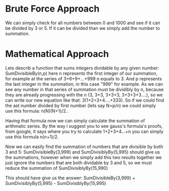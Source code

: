 # Brute Force Approach

We can simply check for all numbers between 0 and 1000 and see if it can be divided by 3 or 5. If it can be divided than we simply add the number to summation.

# Mathematical Approach

Lets describ a function that sums integers dividable by any given number: SumDivisibleBy(n,p)
here n represents the first integer of our summation, for example at the series of 3+6+9+...+999 n equals to 3. And p represents the last integer in the summation, in this case "999" for example. As we can see any number in that series of summation must be dividibly by n, because they are already progressing with the n (3, 3+3, 3+3+3, 3+3+3+3....), so we can write our new equation like that: 3(1+2+3+4....+333). So if we could find the ast number divided by first number (lets say N=p/n) we could simply use this formula: n(N)(N+1)/2..

Having that formula now we can simply calculate the summation of arithmatic series. By the way i suggest you to see gauss's formula's proofs, from google, it says where you try to calculate 1+2+3+4...+n you can simply use this formula n(n+1)/2. 

Now we can easily find the summation of numbers that are divisible by both 3 and 5: SumDivisibleBy(3,999) and SumDivisiblyBy(5,995) should give us the summations, however when we simply add this two results together we just ignore the numbers that are both dividable by 3 and 5, so we must reduce the summation of SumDivisiblyBy(15,990)

This should have give us the answer: SumDivisibleBy(3,999) + SumDivisiblyBy(5,995) - SumDivisiblyBy(15,995)
